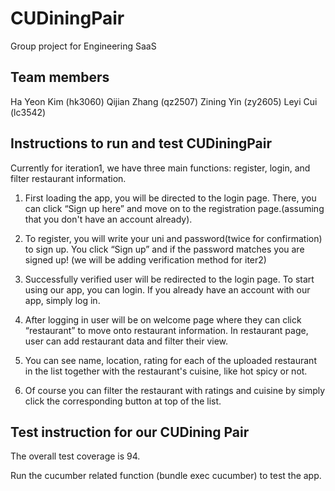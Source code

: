# CUDiningPair
Group project for Engineering SaaS

## Team members
Ha Yeon Kim (hk3060)
Qijian Zhang (qz2507)
Zining Yin (zy2605)
Leyi Cui (lc3542)

## Instructions to run and test CUDiningPair
Currently for iteration1, we have three main functions: register, login, and filter restaurant information.

1. First loading the app, you will be directed to the login page. There, you can click “Sign up here” and move on to the registration page.(assuming that you don't have an account already).

2. To register, you will write your uni and password(twice for confirmation) to sign up. You click “Sign up” and if the password matches you are signed up! (we will be adding verification method for iter2)

3. Successfully verified user will be redirected to the login page. To start using our app, you can login. If you already have an account with our app, simply log in.

4. After logging in user will be on welcome page where they can click “restaurant” to move onto restaurant information. In restaurant page, user can add restaurant data and filter their view.

5. You can see name, location, rating for each of the uploaded restaurant in the list together with the restaurant's cuisine, like hot spicy or not.

6. Of course you can filter the restaurant with ratings and cuisine by simply click the corresponding button at top of the list.



## Test instruction for our CUDining Pair
The overall test coverage is 94.

Run the cucumber related function (bundle exec cucumber) to test the app.
